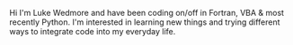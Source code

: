 Hi I'm Luke Wedmore and have been coding on/off in Fortran, VBA & most recently Python. I'm interested in learning new things and trying different ways to integrate code into my everyday life. 
